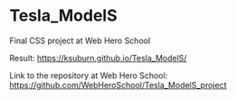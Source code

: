 # Tesla_ModelS

Final CSS project at Web Hero School

Result: https://ksuburn.github.io/Tesla_ModelS/

Link to the repository at Web Hero School: https://github.com/WebHeroSchool/Tesla_ModelS_project
